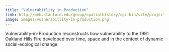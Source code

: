 ```yaml
---
title: "Vulnerabitlity in Production"
link: http://web.stanford.edu/group/spatialhistory/cgi-bin/site/project.php?id=1039
image: images/vulnerabitlity-in-production.png
---
```

Vulnerability-in-Production reconstructs how vulnerability to the 1991 Oakland Hills Fire developed over time, space and in the context of dynamic social-ecological change.
